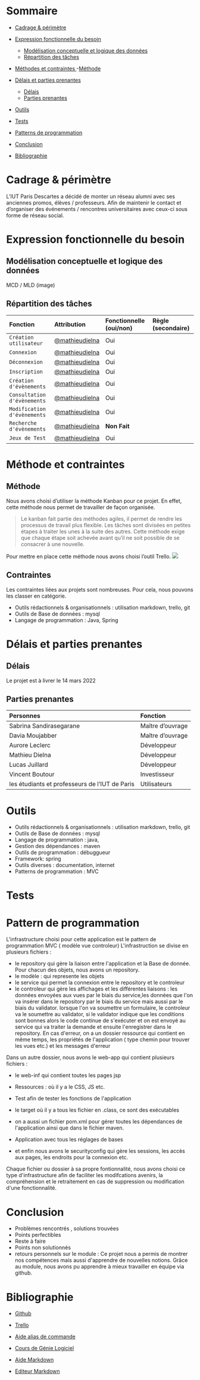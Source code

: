 
# Sommaire 

- [Cadrage & périmètre](#cadrage--périmètre) 
     

- [Expression fonctionnelle du besoin](#expression-fonctionnelle-du-besoin)
  - [Modélisation conceptuelle et logique des données](#modélisation-conceptuelle-et-logique-des-données)  
  - [Répartition des tâches](#répartition-des-tâches)

- [Méthodes et contraintes ](#méthode-et-contraintes) 
  -[Méthode](#méthode)
- [Délais et parties prenantes ](#délais-et-parties-prenantes) 
   - [Délais](#délais)
   - [Parties prenantes](#parties-prenantes)
- [Outils](#outils)

- [Tests](#paragraphe5)

- [Patterns de programmation](#pattern-de-programmation)

- [Conclusion](#conclusion)

- [Bibliographie ](#bibliographie)
  

# Cadrage & périmètre

L’IUT Paris Descartes a décidé de monter un réseau alumni avec ses anciennes promos, élèves / professeurs. Afin de maintenir le contact et d’organiser des événements / rencontres universitaires avec ceux-ci sous forme de réseau social. 

# Expression fonctionnelle du besoin
## Modélisation conceptuelle et logique des données 
MCD / MLD 
(image)




## Répartition des tâches
| Fonction                    | Attribution                                       | Fonctionnelle (oui/non) |Règle (secondaire) |
|:----------------------------| :-------------------------------------------------|:------------------------|:------------------|
| `Création utilisateur`      | [@mathieudielna](https://github.com/mathieudielna)| Oui                     |                   |
| `Connexion`                 | [@mathieudielna](https://github.com/mathieudielna)| Oui                     |                   |
| `Déconnexion`               | [@mathieudielna](https://github.com/mathieudielna)| Oui                     |                   |
| `Inscription`               | [@mathieudielna](https://github.com/mathieudielna)| Oui                     |                   |
| `Création d'évènements`     | [@mathieudielna](https://github.com/mathieudielna)| Oui                     |                   |
| `Consultation d'évènements` | [@mathieudielna](https://github.com/mathieudielna)| Oui                     |                   |
| `Modification d'évènements` | [@mathieudielna](https://github.com/mathieudielna)| Oui                     |                   |
| `Recherche d'évènements`    | [@mathieudielna](https://github.com/mathieudielna)| **Non Fait**            |                   |
| `Jeux de Test`              | [@mathieudielna](https://github.com/mathieudielna)| Oui                     |                   |
# Méthode et contraintes
## Méthode

Nous avons choisi d’utiliser la méthode Kanban pour ce projet. En effet, cette méthode nous permet de travailler de façon organisée. 

>Le kanban fait partie des méthodes agiles, il permet de rendre les processus de travail plus flexible. 
>Les tâches sont divisées en petites étapes à traiter les unes à la suite des autres.
>Cette méthode exige que chaque étape soit achevée avant qu’il ne soit possible de se consacrer à une nouvelle. 

Pour mettre en place cette méthode nous avons choisi l’outil Trello. 
![](https://github.com/mathieudielna/alumni/blob/master/documentation/Trello.PNG)

## Contraintes
Les contraintes liées aux projets sont nombreuses. Pour cela, nous pouvons les classer en catégorie.  
- Outils rédactionnels & organisationnels  : utilisation markdown, trello, git 
- Outils de Base de données : mysql
- Langage de programmation : Java, Spring
# Délais et parties prenantes
## Délais 
Le projet est à livrer le 14 mars 2022
## Parties prenantes 
| Personnes                | Fonction                                        
| :----------------------- | :---------------|
| Sabrina Sandirasegarane  | Maître d’ouvrage|
| Davia Moujabber          | Maître d’ouvrage|
| Aurore Leclerc           | Développeur     |
| Mathieu Dielna           | Développeur     | 
| Lucas Juillard           |Développeur      | 
| Vincent Boutour          |Investisseur     |
| les étudiants et professeurs de l’IUT de Paris |Utilisateurs|


# Outils
- Outils rédactionnels & organisationnels  : utilisation markdown, trello, git 
- Outils de Base de données : mysql
- Langage de programmation : java,   
- Gestion des dépendances :  maven
- Outils de programmation : débuggueur
- Framework: spring
- Outils diverses : documentation, internet
- Patterns de programmation : MVC
# Tests


# Pattern de programmation

L'infrastructure choisi pour cette application est le pattern de programmation MVC ( modèle vue controleur)
L'infrastruction se divise en plusieurs fichiers : 
- le repository qui  gère la liaison entre l'application et la Base de donnée. Pour chacun des objets, nous avons un repository.
- le modèle : qui represente les objets 
- le service qui permet la connexion entre le repository et le controleur 
- le controleur qui gère les affichages et les différentes liaisons : les données envoyées aux vues par le biais du service,les données que l'on va insérer dans le repository par le biais du service mais aussi par le biais du validator. lorsque l'on va soumettre un formulaire, le controleur va le soumettre au validator, si le validator indique que les conditions sont bonnes alors le code continue de s'exécuter et on est envoyé au service qui va traiter la demande et ensuite l'enregistrer dans le repository. En cas d'erreur, on a un dossier ressource qui contient en même temps, les propriétés de l'application ( type chemin pour trouver les vues etc.) et les messages d'erreur

Dans un autre dossier, nous avons le web-app qui contient plusieurs fichiers : 
-    le web-inf qui contient toutes les pages jsp 
-    Ressources : où il y a le CSS, JS etc.
-    Test afin de tester les fonctions de l'application 
-    le  target où il y a tous les fichier en .class, ce sont des exécutables 

- on a aussi un fichier pom.xml pour gérer toutes les dépendances de l'application ainsi que dans le fichier maven. 
- Application avec tous les réglages de bases 
- et enfin nous avons le securityconfig qui gère les sessions, les accès aux pages, les endroits pour la connexion etc. 

Chaque fichier ou dossier à sa propre fontionnalité, nous avons choisi ce type d'infrastructure afin de faciliter les modifcations avenirs, la compréhension et le retraitement en cas de suppression ou modification d'une fonctionnalité. 

# Conclusion 
- Problèmes rencontrés , solutions trouvées 
- Points perfectibles 
- Reste à faire 
- Points non solutionnés 
- retours personnels sur le module :
Ce projet nous a permis de montrer nos compétences mais aussi d'apprendre de nouvelles notions. 
Grâce au module, nous avons pu apprendre à mieux travailler en équipe via github.   

# Bibliographie 
- [Github](https://github.com/mathieudielna/alumni)
- [Trello](https://trello.com/b/Kce0Yf2I/alumni)
- [Aide alias de commande](https://github.com/ViBiOh/dotfiles/blob/main/symlinks/gitconfig)

- [Cours de Génie Logiciel](l3miage.fr)
- [Aide Markdown](https://github.com/InseeFrLab/utilitR/blob/master/03_Fiches_thematiques/Fiche_rmarkdown.Rmd)
- [Editeur Markdown](readme.so)


